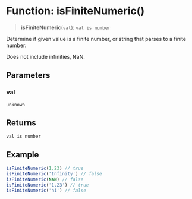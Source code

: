 # Function: isFiniteNumeric()

> **isFiniteNumeric**(`val`): `val is number`

Determine if given value is a finite number, or string that parses to a finite number.

Does not include infinities, NaN.

## Parameters

### val

`unknown`

## Returns

`val is number`

## Example

```ts
isFiniteNumeric(1.23) // true
isFiniteNumeric('Infinity') // false
isFiniteNumeric(NaN) // false
isFiniteNumeric('1.23') // true
isFiniteNumeric('hi') // false
```
